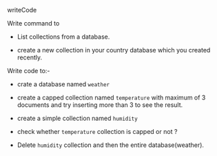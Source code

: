 writeCode

Write command to

- List collections from a database.
<!-- show dbs -->
- create a new collection in your country database which you created recently.
<!-- db.createCollection('Delhi'); -->

Write code to:-

- crate a database named `weather`
<!-- use weather -->
- create a capped collection named `temperature` with maximum of 3 documents and try inserting more than 3 to see the result.
<!-- db.createCollection( "temperature", { capped: true, size: 100000 } ) -->
<!-- 
    db.temperature.insert({city: 'Ahmedabad'})
    db.temperature.insert({city: 'Udaipur'})
    db.temperature.insert({city: 'Bokaro'})
 -->
- create a simple collection named `humidity`
<!-- db.createCollection('humidity'); -->
- check whether `temperature` collection is capped or not ?

<!--  db.temperature.isCapped() -->

- Delete `humidity` collection and then the entire database(weather).
<!--  db.humidity.drop();
         db.dropDatabase()
 -->
